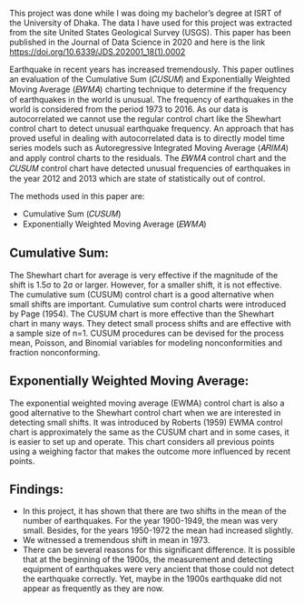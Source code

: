 This project was done while I was doing my bachelor’s degree at ISRT of the University of Dhaka. The data I have used for this project was extracted from the site United States Geological Survey (USGS). This paper has been published in the Journal of Data Science in 2020 and here is the link https://doi.org/10.6339/JDS.202001_18(1).0002 

Earthquake in recent years has increased tremendously. This paper outlines an evaluation of the Cumulative Sum (𝐶𝑈𝑆𝑈𝑀) and Exponentially Weighted Moving Average (𝐸𝑊𝑀𝐴) charting technique to determine if the frequency of earthquakes in the world is unusual. The frequency of earthquakes in the world is considered from the period 1973 to 2016. As our data is autocorrelated we cannot use the regular control chart like the Shewhart control chart to detect unusual earthquake frequency. An approach that has proved useful in dealing with autocorrelated data is to directly model time series models such as Autoregressive Integrated Moving Average (𝐴𝑅𝐼𝑀𝐴) and apply control charts to the residuals. The 𝐸𝑊𝑀𝐴 control chart and the 𝐶𝑈𝑆𝑈𝑀 control chart have detected unusual frequencies of earthquakes in the year 2012 and 2013 which are state of statistically out of control.

The methods used in this paper are:
* Cumulative Sum (𝐶𝑈𝑆𝑈𝑀)
* Exponentially Weighted Moving Average (𝐸𝑊𝑀𝐴)

## Cumulative Sum:
The Shewhart chart for average is very effective if the magnitude of the shift is 1.5σ to 2σ or larger. However, for a smaller shift, it is not effective. The cumulative sum (CUSUM) control chart is a good alternative when small shifts are important. Cumulative sum control charts were introduced by Page (1954). The CUSUM chart is more effective than the Shewhart chart in many ways. They detect small process shifts and are effective with a sample size of n=1. CUSUM procedures can be devised for the process mean, Poisson, and Binomial variables for modeling nonconformities and fraction nonconforming.

## Exponentially Weighted Moving Average:
The exponential weighted moving average (EWMA) control chart is also a good alternative to the Shewhart control chart when we are interested in detecting small shifts. It was introduced by Roberts (1959) EWMA control chart is approximately the same as the CUSUM chart and in some cases, it is easier to set up and operate. This chart considers all previous points using a weighing factor that makes the outcome more influenced by recent points. 

## Findings: 
* In this project, it has shown that there are two shifts in the mean of the number of earthquakes. For the year 1900-1949, the mean was very small. Besides, for the years 1950-1972 the mean had increased slightly.
* We witnessed a tremendous shift in mean in 1973. 
* There can be several reasons for this significant difference. It is possible that at the beginning of the 1900s, the measurement and detecting equipment of earthquakes were very ancient that those could not detect the earthquake correctly. Yet, maybe in the 1900s earthquake did not appear as frequently as they are now. 
